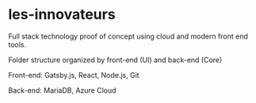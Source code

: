 # les-innovateurs
Full stack technology proof of concept using cloud and modern front end tools.

Folder structure organized by front-end (UI) and back-end (Core)

Front-end:
Gatsby.js, 
React, 
Node.js, 
Git

Back-end:
MariaDB, 
Azure Cloud
